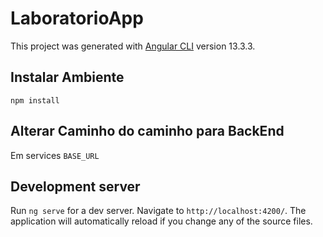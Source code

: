 # LaboratorioApp

This project was generated with [Angular CLI](https://github.com/angular/angular-cli) version 13.3.3.

## Instalar Ambiente

`npm install`

## Alterar Caminho do caminho para BackEnd

Em services
`BASE_URL`

## Development server

Run `ng serve` for a dev server. Navigate to `http://localhost:4200/`. The application will automatically reload if you change any of the source files.


